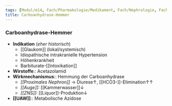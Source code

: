 ```yaml
---
tags: [Modul/m14, Fach/Pharmakologie/Medikament, Fach/Nephrologie, Fach/Kardiologie]
title: Carboanhydrase-Hemmer
---
```

### Carboanhydrase-Hemmer
- **Indikation** (*eher historisch*)
	- [[Glaukom]] (lokal/systemisch)
	- Idiopathische intrakranielle Hypertension
	- Höhenkrankheit
	- Barbiturate-[[Intoxikation]]
- **Wirstoffe**:: Acetazolamid
- **Wirkmechanismus**:: Hemmung der Carboanhydrase
	- *[[Proximales Nephron]]* → Diurese↑, [[HCO3-]]-Elimination↑↑
	- *[[Auge]]:* [[Kammerwasser]]↓
	- *[[ZNS]]:* [[Liquor]]-Produktion↓
- **[[UAW]]**:: Metabolische Azidose